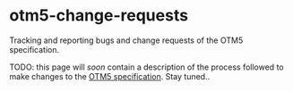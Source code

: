 # otm5-change-requests
Tracking and reporting bugs and change requests of the OTM5 specification.

TODO: this page will _soon_ contain a description of the process followed to make changes to the [OTM5 specification](https://otm5.opentripmodel.org/). Stay tuned..
